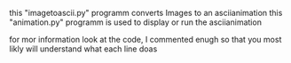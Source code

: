 this "imagetoascii.py" programm converts Images to an asciianimation
this "animation.py" programm is used to display or run the asciianimation

for mor information look at the code, I commented enugh so that you most likly will understand what each line doas
